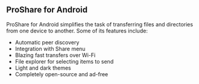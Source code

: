 ## ProShare for Android


ProShare for Android simplifies the task of transferring files and directories from one device to another. Some of its features include:

- Automatic peer discovery
- Integration with Share menu
- Blazing fast transfers over Wi-Fi
- File explorer for selecting items to send
- Light and dark themes
- Completely open-source and ad-free



